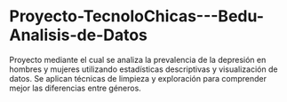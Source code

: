 # Proyecto-TecnoloChicas---Bedu-Analisis-de-Datos
Proyecto mediante el cual se analiza la prevalencia de la depresión en hombres y mujeres utilizando estadísticas descriptivas y visualización de datos. Se aplican técnicas de limpieza y exploración para comprender mejor las diferencias entre géneros.
